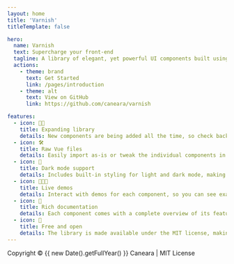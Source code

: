 ```yaml
---
layout: home
title: 'Varnish'
titleTemplate: false

hero:
  name: Varnish
  text: Supercharge your front-end
  tagline: A library of elegant, yet powerful UI components built using Vue.js and TailwindCSS.
  actions:
    - theme: brand
      text: Get Started
      link: /pages/introduction
    - theme: alt
      text: View on GitHub
      link: https://github.com/caneara/varnish

features:
  - icon: 💪🏻
    title: Expanding library
    details: New components are being added all the time, so check back regularly for updates.
  - icon: 🛠
    title: Raw Vue files
    details: Easily import as-is or tweak the individual components in order to fit your needs.
  - icon: 🌙
    title: Dark mode support
    details: Includes built-in styling for light and dark mode, making development easier.
  - icon: 👩🏻‍💻
    title: Live demos
    details: Interact with demos for each component, so you can see exactly what you'll get.
  - icon: 📖
    title: Rich documentation
    details: Each component comes with a complete overview of its features and  options.
  - icon: 🎉
    title: Free and open
    details: The library is made available under the MIT license, making it easy to do what you want.
---
```


<!-- Footer -->
<div class="VPFooter">
    Copyright &copy; {{ new Date().getFullYear() }} Caneara | MIT License
</div>